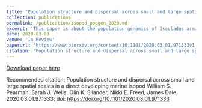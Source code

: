 ```yaml
---
title: "Population structure and dispersal across small and large spatial scales in a direct developing marine isopod"
collection: publications
permalink: /publication/isopod_popgen_2020.md
excerpt: 'This paper is about the population genomics of Isocladus armatus across both large and small spatial scales in New Zealand.'
date: 2020-03-03
venue: 'In Review'
paperurl: 'https://www.biorxiv.org/content/10.1101/2020.03.01.971333v1'
citation: 'Population structure and dispersal across small and large spatial scales in a direct developing marine isopod William S. Pearman, Sarah J. Wells, Olin K. Silander, Nikki E. Freed, James Dale  2020.03.01.971333; doi: https://doi.org/10.1101/2020.03.01.971333'
---
```


[Download paper here](https://www.biorxiv.org/content/10.1101/2020.03.01.971333v1)

Recommended citation: 
Population structure and dispersal across small and large spatial scales in a direct developing marine isopod William S. Pearman, Sarah J. Wells, Olin K. Silander, Nikki E. Freed, James Dale  2020.03.01.971333; doi: https://doi.org/10.1101/2020.03.01.971333
